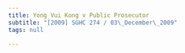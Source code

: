 ```yaml
---
title: Yong Vui Kong v Public Prosecutor
subtitle: "[2009] SGHC 274 / 03\_December\_2009"
tags: null

---
```


